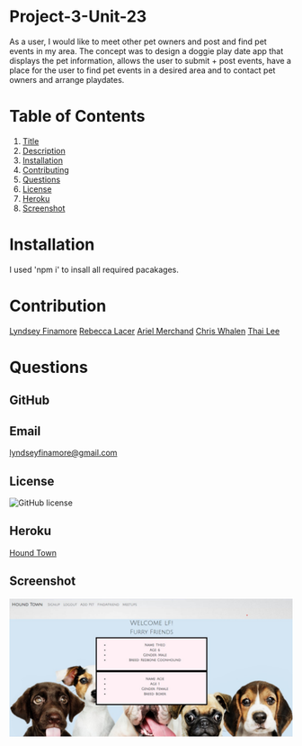# Project-3-Unit-23

As a user, I would like to meet other pet owners and post and find pet events in my area. The concept was to design a doggie play date app that displays the pet information, allows the user to submit + post events, have a place for the user to find pet events in a desired area and to contact pet owners and arrange playdates.

# Table of Contents
1. [Title](Title)
2. [Description](#description)
3. [Installation](#installation)
4. [Contributing](#contribution)
5. [Questions](#questions)
6. [License](#license)
7. [Heroku](#Heroku)
8. [Screenshot](#screenshot)
# Installation 
I used 'npm i' to insall all required pacakages.
# Contribution
<a href="https://github.com/Lyndseyfin">Lyndsey Finamore</a>
<a href="https://github.com/RLacer">Rebecca Lacer</a>
<a href="https://github.com/killjoyangel">Ariel Merchand</a>
<a href="https://github.com/CobaltFrostfish">Chris Whalen</a>
<a href="https://github.com/CoderLeE920">Thai Lee</a>
# Questions
## GitHub 
<a href="https://github.com/killjoyangel/Hound-Town"></a>

## Email 
 lyndseyfinamore@gmail.com
## License
![GitHub license](https://img.shields.io/badge/license-MIT-brightgreen)
## Heroku
<a href="">Hound Town</a>

## Screenshot
![screenshot](client/public/images/ss.jpg)

